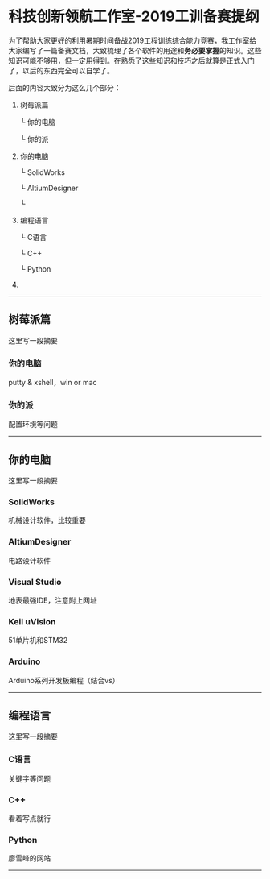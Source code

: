 # 科技创新领航工作室-2019工训备赛提纲

为了帮助大家更好的利用暑期时间备战2019工程训练综合能力竞赛，我工作室给大家编写了一篇备赛文档，大致梳理了各个软件的用途和**务必要掌握**的知识。这些知识可能不够用，但一定用得到。在熟悉了这些知识和技巧之后就算是正式入门了，以后的东西完全可以自学了。

后面的内容大致分为这么几个部分：

1. 树莓派篇
   
   └ 你的电脑
   
   └ 你的派

2. 你的电脑
   
   └ SolidWorks
   
   └ AltiumDesigner
   
   └

3. 编程语言
   
   └ C语言
   
   └ C++
   
   └ Python

4. 

---

## 树莓派篇

这里写一段摘要

### 你的电脑

putty & xshell，win or mac

### 你的派

配置环境等问题

---

## 你的电脑

这里写一段摘要

### SolidWorks

机械设计软件，比较重要

### AltiumDesigner

电路设计软件

### Visual Studio

地表最强IDE，注意附上网址

### Keil uVision

51单片机和STM32

### Arduino

Arduino系列开发板编程（结合vs）

---

## 编程语言

这里写一段摘要

### C语言

关键字等问题

### C++

看着写点就行

### Python

廖雪峰的网站

---




